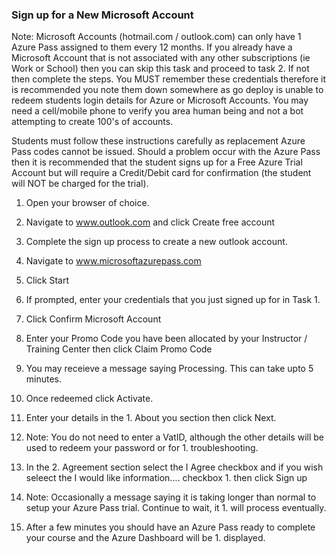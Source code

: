 ### Sign up for a New Microsoft Account


Note: Microsoft Accounts (hotmail.com / outlook.com) can only have 1 Azure Pass assigned to them every 12 months. If you already have a Microsoft Account that is not associated with any other subscriptions (ie Work or School) then you can skip this task and proceed to task 2. If not then complete the steps. You MUST remember these credentials therefore it is recommended you note them down somewhere as go deploy is unable to redeem students login details for Azure or Microsoft Accounts. You may need a cell/mobile phone to verify you area human being and not a bot attempting to create 100's of accounts.

Students must follow these instructions carefully as replacement Azure Pass codes cannot be issued. Should a problem occur with the Azure Pass then it is recommended that the student signs up for a Free Azure Trial Account but will require a Credit/Debit card for confirmation (the student will NOT be charged for the trial).


1. Open your browser of choice.

1. Navigate to www.outlook.com and click Create free account

1. Complete the sign up process to create a new outlook account.

1. Navigate to www.microsoftazurepass.com
 
1. Click Start
 
1. If prompted, enter your credentials that you just signed up for in Task 1.
 
1. Click Confirm Microsoft Account
 
1. Enter your Promo Code you have been allocated by your Instructor / Training Center then click Claim Promo Code
 
1. You may receieve a message saying Processing. This can take upto 5 minutes.
 
1. Once redeemed click Activate.
 
1. Enter your details in the 1. About you section then click Next.
 
1. Note: You do not need to enter a VatID, although the other details will be used to redeem your password or for 1. troubleshooting.
 
1. In the 2. Agreement section select the I Agree checkbox and if you wish seleect the I would like information…. checkbox 1. then click Sign up
 
1. Note: Occasionally a message saying it is taking longer than normal to setup your Azure Pass trial. Continue to wait, it 1. will process eventually.
 
1. After a few minutes you should have an Azure Pass ready to complete your course and the Azure Dashboard will be 1. displayed.
